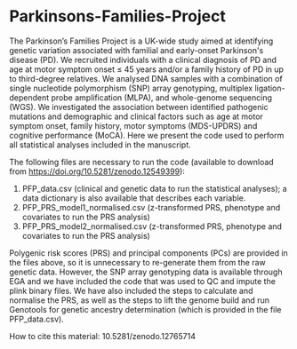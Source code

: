 # Parkinsons-Families-Project

The Parkinson’s Families Project is a UK-wide study aimed at identifying genetic variation associated with familial and early-onset Parkinson's disease (PD). We recruited individuals with a clinical diagnosis of PD and age at motor symptom onset ≤ 45 years and/or a family history of PD in up to third-degree relatives. We analysed DNA samples with a combination of single nucleotide polymorphism (SNP) array genotyping, multiplex ligation-dependent probe amplification (MLPA), and whole-genome sequencing (WGS). We investigated the association between identified pathogenic mutations and demographic and clinical factors such as age at motor symptom onset, family history, motor symptoms (MDS-UPDRS) and cognitive performance (MoCA). Here we present the code used to perform all statistical analyses included in the manuscript.

The following files are necessary to run the code (available to download from https://doi.org/10.5281/zenodo.12549399):
1. PFP_data.csv (clinical and genetic data to run the statistical analyses); a data dictionary is also available that describes each variable.
2. PFP_PRS_model1_normalised.csv (z-transformed PRS, phenotype and covariates to run the PRS analysis)
3. PFP_PRS_model2_normalised.csv (z-transformed PRS, phenotype and covariates to run the PRS analysis)

Polygenic risk scores (PRS) and principal components (PCs) are provided in the files above, so it is unnecessary to re-generate them from the raw genetic data. However, the SNP array genotyping data is available through EGA and we have included the code that was used to QC and impute the plink binary files. We have also included the steps to calculate and normalise the PRS, as well as the steps to lift the genome build and run Genotools for genetic ancestry determination (which is provided in the file PFP_data.csv).   

How to cite this material: 10.5281/zenodo.12765714

